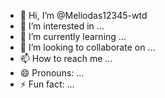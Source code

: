 - 👋 Hi, I’m @Meliodas12345-wtd
- 👀 I’m interested in ...
- 🌱 I’m currently learning ...
- 💞️ I’m looking to collaborate on ...
- 📫 How to reach me ...
- 😄 Pronouns: ...
- ⚡ Fun fact: ...

<!---
Meliodas12345-wtd/Meliodas12345-wtd is a ✨ special ✨ repository because its `README.md` (this file) appears on your GitHub profile.
You can click the Preview link to take a look at your changes.
--->
